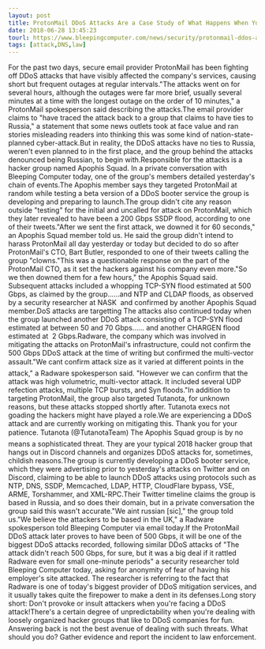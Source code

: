 ```yaml
---
layout: post
title: ProtonMail DDoS Attacks Are a Case Study of What Happens When You Mock Attackers
date: 2018-06-28 13:45:23
tourl: https://www.bleepingcomputer.com/news/security/protonmail-ddos-attacks-are-a-case-study-of-what-happens-when-you-mock-attackers/
tags: [attack,DNS,law]
---
```

For the past two days, secure email provider ProtonMail has been fighting off DDoS attacks that have visibly affected the company's services, causing short but frequent outages at regular intervals."The attacks went on for several hours, although the outages were far more brief, usually several minutes at a time with the longest outage on the order of 10 minutes," a ProtonMail spokesperson said describing the attacks.The email provider claims to "have traced the attack back to a group that claims to have ties to Russia," a statement that some news outlets took at face value and ran stories misleading readers into thinking this was some kind of nation-state-planned cyber-attack.But in reality, the DDoS attacks have no ties to Russia, weren't even planned to in the first place, and the group behind the attacks denounced being Russian, to begin with.Responsible for the attacks is a hacker group named Apophis Squad. In a private conversation with Bleeping Computer today, one of the group's members detailed yesterday's chain of events.The Apophis member says they targeted ProtonMail at random while testing a beta version of a DDoS booter service the group is developing and preparing to launch.The group didn't cite any reason outside "testing" for the initial and uncalled for attack on ProtonMail, which they later revealed to have been a 200 Gbps SSDP flood, according to one of their tweets."After we sent the first attack, we downed it for 60 seconds," an Apophis Squad member told us. He said the group didn't intend to harass ProtonMail all day yesterday or today but decided to do so after ProtonMail's CTO, Bart Butler, responded to one of their tweets calling the group "clowns."This was a questionable response on the part of the ProtonMail CTO, as it set the hackers against his company even more."So we then downed them for a few hours," the Apophis Squad said. Subsequent attacks included a whopping TCP-SYN flood estimated at 500 Gbps, as claimed by the group......and NTP and CLDAP floods, as observed by a security researcher at NASK  and confirmed by another Apophis Squad member.DoS attacks are targetting The attacks also continued today when the group launched another DDoS attack consisting of a TCP-SYN flood estimated at between 50 and 70 Gbps...... and another CHARGEN flood estimated at  2 Gbps.Radware, the company which was involved in mitigating the attacks on ProtonMail's infrastructure, could not confirm the 500 Gbps DDoS attack at the time of writing but confirmed the multi-vector assault."We cant confirm attack size as it varied at different points in the attack," a Radware spokesperson said. "However we can confirm that the attack was high volumetric, multi-vector attack. It included several UDP refection attacks, multiple TCP bursts, and Syn floods."In addition to targeting ProtonMail, the group also targeted Tutanota, for unknown reasons, but these attacks stopped shortly after. Tutanota execs not goading the hackers might have played a role.We are experiencing a DDoS attack and are currently working on mitigating this. Thank you for your patience. Tutanota (@TutanotaTeam) The Apophis Squad group is by no means a sophisticated threat. They are your typical 2018 hacker group that hangs out in Discord channels and organizes DDoS attacks for, sometimes, childish reasons.The group is currently developing a DDoS booter service, which they were advertising prior to yesterday's attacks on Twitter and on Discord, claiming to be able to launch DDoS attacks using protocols such as NTP, DNS, SSDP, Memcached, LDAP, HTTP, CloudFlare bypass, VSE, ARME, Torshammer, and XML-RPC.Their Twitter timeline claims the group is based in Russia, and so does their domain, but in a private conversation the group said this wasn't accurate."We aint russian [sic]," the group told us."We believe the attackers to be based in the UK," a Radware spokesperson told Bleeping Computer via email today.If the ProtonMail DDoS attack later proves to have been of 500 Gbps, it will be one of the biggest DDoS attacks recorded, following similar DDoS attacks of "The attack didn't reach 500 Gbps, for sure, but it was a big deal if it rattled Radware even for small one-minute periods" a security researcher told Bleeping Computer today, asking for anonymity of fear of having his employer's site attacked. The researcher is referring to the fact that Radware is one of today's biggest provider of DDoS mitigation services, and it usually takes quite the firepower to make a dent in its defenses.Long story short: Don't provoke or insult attackers when you're facing a DDoS attack!There's a certain degree of unpredictability when you're dealing with loosely organized hacker groups that like to DDoS companies for fun. Answering back is not the best avenue of dealing with such threats. What should you do? Gather evidence and report the incident to law enforcement.